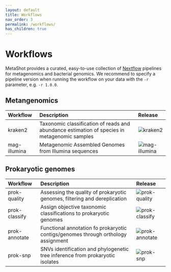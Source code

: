 ```yaml
---
layout: default
title: Workflows
nav_order: 3
permalink: /workflows/
has_children: true
---
```


# Workflows

MetaShot provides a curated, easy-to-use collection of [Nextflow](nextflow.io)
pipelines for metagenomics and bacterial genomics. We recommend to specify a
pipeline version when running the workflow on your data with the `-r` parameter,
e.g. `-r 1.0.0`.

## Metangenomics

| Workflow              | Description                                                                                   | Release                                                                                                        |
|:----------------------|:----------------------------------------------------------------------------------------------|:-----------------------------------------|
| kraken2               | Taxonomic classification of reads and abundance estimation of species in metagenomic samples  | ![kraken2][kraken2_release]              |
| mag-illumina          | Metagenomic Assembled Genomes from Illumina sequences                                         | ![mag-illumina](mag-illumina_release)            |

## Prokaryotic genomes

| Workflow              | Description                                                                                   | Release                                                                                                        |
|:----------------------|:----------------------------------------------------------------------------------------------|:-----------------------------------------|
| prok-quality          | Assessing the quality of prokaryotic genomes, filtering and dereplication                     | ![prok-quality](prok-quality_release)    |
| prok-classify         | Assign objective taxonomic classifications to prokaryotic genomes                             | ![prok-classify](prok-classify_release)  |
| prok-annotate         | Functional annotation fo prokaryotic contigs/genomes through orthology assignment             | ![prok-annotate](prok-annotate_release)  |
| prok-snp              | SNVs identification and phylogenetic tree inference from prokaryotic isolates                 | ![prok-snp](prok-snp)                    |


[kraken2_release]: https://img.shields.io/github/v/release/metashot/kraken2?sort=semver "kraken2 release"
[mag-illumina_release]: https://img.shields.io/github/v/release/metashot/mag-illumina?sort=semver "mag-illumina release"
[prok-quality_release]: https://img.shields.io/github/v/release/metashot/prok-quality?sort=semver "prok-quality release"
[prok-classify_release]: https://img.shields.io/github/v/release/metashot/prok-classify?sort=semver "prok-classify release"
[prok-annotate_release]: https://img.shields.io/github/v/release/metashot/prok-annotate?sort=semver "prok-annotate release"
[prok-snp_release]: https://img.shields.io/github/v/release/metashot/prok-snp?sort=semver "prok-snp release"
